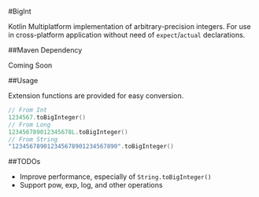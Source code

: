 #BigInt

Kotlin Multiplatform implementation of arbitrary-precision 
integers. For use in cross-platform application without need of 
`expect`/`actual` declarations.

##Maven Dependency

Coming Soon

##Usage

Extension functions are provided for easy conversion.

```kotlin
// From Int
1234567.toBigInteger()
// From Long
123456789012345678L.toBigInteger()
// From String
"123456789012345678901234567890".toBigInteger()
```

##TODOs

 * Improve performance, especially of `String.toBigInteger()`
 * Support pow, exp, log, and other operations

